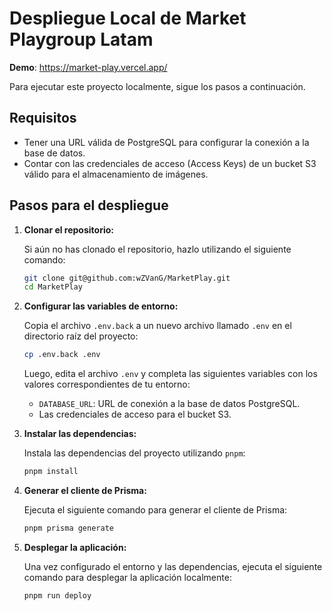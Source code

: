 
# Despliegue Local de Market Playgroup Latam

**Demo**: https://market-play.vercel.app/

Para ejecutar este proyecto localmente, sigue los pasos a continuación.

## Requisitos

- Tener una URL válida de PostgreSQL para configurar la conexión a la base de datos.
- Contar con las credenciales de acceso (Access Keys) de un bucket S3 válido para el almacenamiento de imágenes.

## Pasos para el despliegue

1. **Clonar el repositorio:**

   Si aún no has clonado el repositorio, hazlo utilizando el siguiente comando:

   ```bash
   git clone git@github.com:wZVanG/MarketPlay.git
   cd MarketPlay
   ```

2. **Configurar las variables de entorno:**

   Copia el archivo `.env.back` a un nuevo archivo llamado `.env` en el directorio raíz del proyecto:

   ```bash
   cp .env.back .env
   ```

   Luego, edita el archivo `.env` y completa las siguientes variables con los valores correspondientes de tu entorno:

   - `DATABASE_URL`: URL de conexión a la base de datos PostgreSQL.
   - Las credenciales de acceso para el bucket S3.

3. **Instalar las dependencias:**

   Instala las dependencias del proyecto utilizando `pnpm`:

   ```bash
   pnpm install
   ```

4. **Generar el cliente de Prisma:**

   Ejecuta el siguiente comando para generar el cliente de Prisma:

   ```bash
   pnpm prisma generate
   ```

5. **Desplegar la aplicación:**

   Una vez configurado el entorno y las dependencias, ejecuta el siguiente comando para desplegar la aplicación localmente:

   ```bash
   pnpm run deploy
   ```

